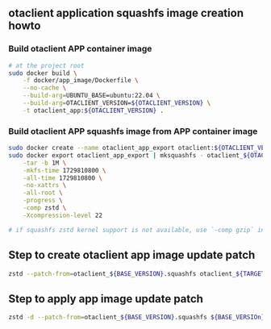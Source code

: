 ## otaclient application squashfs image creation howto

### Build otaclient APP container image

```bash
# at the project root
sudo docker build \
    -f docker/app_image/Dockerfile \
    --no-cache \
    --build-arg=UBUNTU_BASE=ubuntu:22.04 \
    --build-arg=OTACLIENT_VERSION=${OTACLIENT_VERSION} \
    -t otaclient_app:${OTACLIENT_VERSION} .
```

### Build otaclient APP squashfs image from APP container image

```bash
sudo docker create --name otaclient_app_export otaclient:${OTACLIENT_VERSION}
sudo docker export otaclient_app_export | mksquashfs - otaclient_${OTACLIENT_VERSION}.squashfs \
    -tar -b 1M \
    -mkfs-time 1729810800 \
    -all-time 1729810800 \
    -no-xattrs \
    -all-root \
    -progress \
    -comp zstd \
    -Xcompression-level 22

# if squashfs zstd kernel support is not available, use `-comp gzip` instead.
```

## Step to create otaclient app image update patch

```bash
zstd --patch-from=otaclient_${BASE_VERSION}.squashfs otaclient_${TARGET_VERSION}.squashfs -o ${BASE_VERSIOn}-${TARGET_VERSION}_patch
```

## Step to apply app image update patch

```bash
zstd -d --patch-from=otaclient_${BASE_VERSION}.squashfs ${BASE_VERSIOn}-${TARGET_VERSION}_patch -o otaclient_${TARGET_VERSION}.squashfs
```
